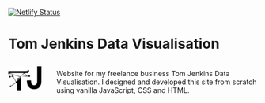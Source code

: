 [![Netlify Status](https://api.netlify.com/api/v1/badges/9d193b4d-77d9-46dd-8114-17f215d5872c/deploy-status)](https://tjdatavisualisation.netlify.app/)

# Tom Jenkins Data Visualisation

<div style="margin-top: 35px;">
<img style="float: left; margin-right: 30px; margin-top: -6px;" src="images/logo-dark.svg" alt="TJ Data Visualisation logo" height="50" />

<p>
Website for my freelance business Tom Jenkins Data Visualisation. I designed and developed this site from scratch using vanilla JavaScript, CSS and HTML.    
</p>

</div>